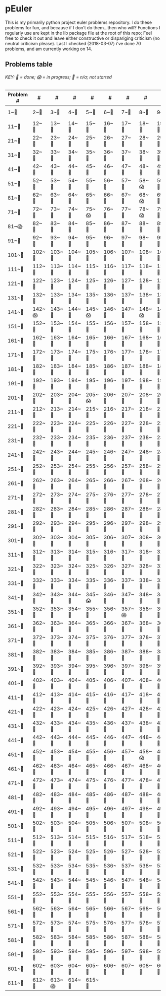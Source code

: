 # pEuler

This is my primarily python project euler problems repository.
I do these problems for fun, and because if I don't do them...then who will?
Functions I regularly use are kept in the lib package file at the root of this repo;
Feel free to check it out and leave either constructive or dispariging criticism (no neutral criticism please).
Last I checked (2018-03-07) i've done 70 problems, and am currently working on 14.

## Problems table

###### KEY: :snake: = done; :scream: = in progress; :see_no_evil: = n/a; not started

| Problem # | # | # | # | # | # | # | # | # | # |
| --- | --- | --- | --- | --- | --- | --- | --- | --- | --- |
| 1~:snake: | 2~:snake: | 3~:snake: | 4~:snake: | 5~:snake: | 6~:snake: | 7~:snake: | 8~:snake: | 9~:snake: | 10~:snake: |
| 11~:snake: | 12~:snake: | 13~:snake: | 14~:snake: | 15~:snake: | 16~:snake: | 17~:snake: | 18~:snake: | 19~:snake: | 20~:snake: |
| 21~:snake: | 22~:snake: | 23~:snake: | 24~:snake: | 25~:snake: | 26~:snake: | 27~:snake: | 28~:snake: | 29~:snake: | 30~:snake: |
| 31~:snake: | 32~:snake: | 33~:snake: | 34~:snake: | 35~:snake: | 36~:snake: | 37~:snake: | 38~:snake: | 39~:snake: | 40~:snake: |
| 41~:snake: | 42~:snake: | 43~:snake: | 44~:snake: | 45~:snake: | 46~:snake: | 47~:snake: | 48~:snake: | 49~:snake: | 50~:snake: |
| 51~:see_no_evil: | 52~:snake: | 53~:snake: | 54~:see_no_evil: | 55~:see_no_evil: | 56~:snake: | 57~:see_no_evil: | 58~:scream: | 59~:see_no_evil: | 60~:see_no_evil: |
| 61~:see_no_evil: | 62~:see_no_evil: | 63~:see_no_evil: | 64~:see_no_evil: | 65~:see_no_evil: | 66~:see_no_evil: | 67~:snake: | 68~:scream: | 69~:see_no_evil: | 70~:see_no_evil: |
| 71~:see_no_evil: | 72~:see_no_evil: | 73~:see_no_evil: | 74~:snake: | 75~:scream: | 76~:snake: | 77~:snake: | 78~:scream: | 79~:snake: | 80~:see_no_evil: |
| 81~:scream: | 82~:see_no_evil: | 83~:see_no_evil: | 84~:see_no_evil: | 85~:snake: | 86~:see_no_evil: | 87~:see_no_evil: | 88~:see_no_evil: | 89~:see_no_evil: | 90~:see_no_evil: |
| 91~:see_no_evil: | 92~:snake: | 93~:see_no_evil: | 94~:see_no_evil: | 95~:see_no_evil: | 96~:see_no_evil: | 97~:snake: | 98~:see_no_evil: | 99~:snake: | 100~:see_no_evil: |
| 101~:see_no_evil: | 102~:snake: | 103~:see_no_evil: | 104~:snake: | 105~:see_no_evil: | 106~:see_no_evil: | 107~:see_no_evil: | 108~:see_no_evil: | 109~:see_no_evil: | 110~:see_no_evil: |
| 111~:see_no_evil: | 112~:snake: | 113~:see_no_evil: | 114~:see_no_evil: | 115~:see_no_evil: | 116~:see_no_evil: | 117~:see_no_evil: | 118~:see_no_evil: | 119~:see_no_evil: | 120~:see_no_evil: |
| 121~:see_no_evil: | 122~:see_no_evil: | 123~:see_no_evil: | 124~:snake: | 125~:see_no_evil: | 126~:see_no_evil: | 127~:see_no_evil: | 128~:see_no_evil: | 129~:see_no_evil: | 130~:see_no_evil: |
| 131~:see_no_evil: | 132~:see_no_evil: | 133~:see_no_evil: | 134~:see_no_evil: | 135~:see_no_evil: | 136~:see_no_evil: | 137~:see_no_evil: | 138~:see_no_evil: | 139~:see_no_evil: | 140~:see_no_evil: |
| 141~:see_no_evil: | 142~:scream: | 143~:see_no_evil: | 144~:see_no_evil: | 145~:scream: | 146~:see_no_evil: | 147~:see_no_evil: | 148~:scream: | 149~:see_no_evil: | 150~:see_no_evil: |
| 151~:see_no_evil: | 152~:see_no_evil: | 153~:see_no_evil: | 154~:see_no_evil: | 155~:see_no_evil: | 156~:see_no_evil: | 157~:see_no_evil: | 158~:see_no_evil: | 159~:see_no_evil: | 160~:see_no_evil: |
| 161~:see_no_evil: | 162~:see_no_evil: | 163~:see_no_evil: | 164~:snake: | 165~:see_no_evil: | 166~:see_no_evil: | 167~:see_no_evil: | 168~:see_no_evil: | 169~:see_no_evil: | 170~:see_no_evil: |
| 171~:see_no_evil: | 172~:see_no_evil: | 173~:see_no_evil: | 174~:see_no_evil: | 175~:see_no_evil: | 176~:see_no_evil: | 177~:see_no_evil: | 178~:see_no_evil: | 179~:snake: | 180~:see_no_evil: |
| 181~:see_no_evil: | 182~:see_no_evil: | 183~:see_no_evil: | 184~:see_no_evil: | 185~:see_no_evil: | 186~:see_no_evil: | 187~:see_no_evil: | 188~:see_no_evil: | 189~:see_no_evil: | 190~:see_no_evil: |
| 191~:see_no_evil: | 192~:see_no_evil: | 193~:see_no_evil: | 194~:see_no_evil: | 195~:see_no_evil: | 196~:see_no_evil: | 197~:see_no_evil: | 198~:see_no_evil: | 199~:see_no_evil: | 200~:see_no_evil: |
| 201~:see_no_evil: | 202~:see_no_evil: | 203~:see_no_evil: | 204~:see_no_evil: | 205~:scream: | 206~:snake: | 207~:see_no_evil: | 208~:see_no_evil: | 209~:see_no_evil: | 210~:see_no_evil: |
| 211~:see_no_evil: | 212~:see_no_evil: | 213~:see_no_evil: | 214~:see_no_evil: | 215~:see_no_evil: | 216~:see_no_evil: | 217~:see_no_evil: | 218~:see_no_evil: | 219~:see_no_evil: | 220~:see_no_evil: |
| 221~:see_no_evil: | 222~:see_no_evil: | 223~:see_no_evil: | 224~:see_no_evil: | 225~:see_no_evil: | 226~:see_no_evil: | 227~:see_no_evil: | 228~:see_no_evil: | 229~:see_no_evil: | 230~:see_no_evil: |
| 231~:see_no_evil: | 232~:see_no_evil: | 233~:see_no_evil: | 234~:see_no_evil: | 235~:see_no_evil: | 236~:see_no_evil: | 237~:see_no_evil: | 238~:see_no_evil: | 239~:see_no_evil: | 240~:see_no_evil: |
| 241~:see_no_evil: | 242~:see_no_evil: | 243~:see_no_evil: | 244~:see_no_evil: | 245~:see_no_evil: | 246~:see_no_evil: | 247~:see_no_evil: | 248~:see_no_evil: | 249~:see_no_evil: | 250~:see_no_evil: |
| 251~:see_no_evil: | 252~:see_no_evil: | 253~:see_no_evil: | 254~:see_no_evil: | 255~:see_no_evil: | 256~:see_no_evil: | 257~:see_no_evil: | 258~:see_no_evil: | 259~:see_no_evil: | 260~:see_no_evil: |
| 261~:see_no_evil: | 262~:see_no_evil: | 263~:see_no_evil: | 264~:see_no_evil: | 265~:see_no_evil: | 266~:see_no_evil: | 267~:see_no_evil: | 268~:see_no_evil: | 269~:see_no_evil: | 270~:see_no_evil: |
| 271~:see_no_evil: | 272~:see_no_evil: | 273~:see_no_evil: | 274~:see_no_evil: | 275~:see_no_evil: | 276~:see_no_evil: | 277~:see_no_evil: | 278~:see_no_evil: | 279~:see_no_evil: | 280~:see_no_evil: |
| 281~:see_no_evil: | 282~:see_no_evil: | 283~:see_no_evil: | 284~:see_no_evil: | 285~:see_no_evil: | 286~:see_no_evil: | 287~:see_no_evil: | 288~:see_no_evil: | 289~:see_no_evil: | 290~:see_no_evil: |
| 291~:see_no_evil: | 292~:see_no_evil: | 293~:see_no_evil: | 294~:see_no_evil: | 295~:see_no_evil: | 296~:see_no_evil: | 297~:see_no_evil: | 298~:see_no_evil: | 299~:see_no_evil: | 300~:see_no_evil: |
| 301~:see_no_evil: | 302~:see_no_evil: | 303~:see_no_evil: | 304~:see_no_evil: | 305~:see_no_evil: | 306~:see_no_evil: | 307~:see_no_evil: | 308~:see_no_evil: | 309~:see_no_evil: | 310~:see_no_evil: |
| 311~:see_no_evil: | 312~:see_no_evil: | 313~:see_no_evil: | 314~:see_no_evil: | 315~:see_no_evil: | 316~:see_no_evil: | 317~:see_no_evil: | 318~:see_no_evil: | 319~:see_no_evil: | 320~:see_no_evil: |
| 321~:see_no_evil: | 322~:see_no_evil: | 323~:see_no_evil: | 324~:see_no_evil: | 325~:see_no_evil: | 326~:see_no_evil: | 327~:see_no_evil: | 328~:see_no_evil: | 329~:see_no_evil: | 330~:see_no_evil: |
| 331~:see_no_evil: | 332~:see_no_evil: | 333~:see_no_evil: | 334~:see_no_evil: | 335~:see_no_evil: | 336~:see_no_evil: | 337~:see_no_evil: | 338~:see_no_evil: | 339~:see_no_evil: | 340~:see_no_evil: |
| 341~:see_no_evil: | 342~:see_no_evil: | 343~:see_no_evil: | 344~:see_no_evil: | 345~:scream: | 346~:snake: | 347~:see_no_evil: | 348~:see_no_evil: | 349~:see_no_evil: | 350~:see_no_evil: |
| 351~:see_no_evil: | 352~:see_no_evil: | 353~:see_no_evil: | 354~:see_no_evil: | 355~:see_no_evil: | 356~:see_no_evil: | 357~:scream: | 358~:see_no_evil: | 359~:see_no_evil: | 360~:see_no_evil: |
| 361~:see_no_evil: | 362~:see_no_evil: | 363~:see_no_evil: | 364~:see_no_evil: | 365~:see_no_evil: | 366~:see_no_evil: | 367~:see_no_evil: | 368~:see_no_evil: | 369~:see_no_evil: | 370~:see_no_evil: |
| 371~:see_no_evil: | 372~:see_no_evil: | 373~:see_no_evil: | 374~:see_no_evil: | 375~:see_no_evil: | 376~:see_no_evil: | 377~:see_no_evil: | 378~:see_no_evil: | 379~:see_no_evil: | 380~:see_no_evil: |
| 381~:see_no_evil: | 382~:see_no_evil: | 383~:see_no_evil: | 384~:see_no_evil: | 385~:see_no_evil: | 386~:see_no_evil: | 387~:see_no_evil: | 388~:see_no_evil: | 389~:see_no_evil: | 390~:see_no_evil: |
| 391~:see_no_evil: | 392~:see_no_evil: | 393~:see_no_evil: | 394~:see_no_evil: | 395~:see_no_evil: | 396~:see_no_evil: | 397~:see_no_evil: | 398~:see_no_evil: | 399~:see_no_evil: | 400~:see_no_evil: |
| 401~:see_no_evil: | 402~:see_no_evil: | 403~:see_no_evil: | 404~:see_no_evil: | 405~:see_no_evil: | 406~:see_no_evil: | 407~:see_no_evil: | 408~:see_no_evil: | 409~:see_no_evil: | 410~:see_no_evil: |
| 411~:see_no_evil: | 412~:see_no_evil: | 413~:see_no_evil: | 414~:see_no_evil: | 415~:see_no_evil: | 416~:see_no_evil: | 417~:see_no_evil: | 418~:see_no_evil: | 419~:see_no_evil: | 420~:see_no_evil: |
| 421~:see_no_evil: | 422~:see_no_evil: | 423~:see_no_evil: | 424~:see_no_evil: | 425~:see_no_evil: | 426~:see_no_evil: | 427~:see_no_evil: | 428~:see_no_evil: | 429~:see_no_evil: | 430~:see_no_evil: |
| 431~:see_no_evil: | 432~:see_no_evil: | 433~:see_no_evil: | 434~:see_no_evil: | 435~:see_no_evil: | 436~:see_no_evil: | 437~:see_no_evil: | 438~:see_no_evil: | 439~:see_no_evil: | 440~:see_no_evil: |
| 441~:see_no_evil: | 442~:see_no_evil: | 443~:see_no_evil: | 444~:see_no_evil: | 445~:see_no_evil: | 446~:see_no_evil: | 447~:see_no_evil: | 448~:see_no_evil: | 449~:see_no_evil: | 450~:see_no_evil: |
| 451~:see_no_evil: | 452~:see_no_evil: | 453~:see_no_evil: | 454~:see_no_evil: | 455~:see_no_evil: | 456~:see_no_evil: | 457~:see_no_evil: | 458~:scream: | 459~:see_no_evil: | 460~:see_no_evil: |
| 461~:see_no_evil: | 462~:see_no_evil: | 463~:see_no_evil: | 464~:see_no_evil: | 465~:see_no_evil: | 466~:see_no_evil: | 467~:see_no_evil: | 468~:see_no_evil: | 469~:see_no_evil: | 470~:see_no_evil: |
| 471~:see_no_evil: | 472~:see_no_evil: | 473~:see_no_evil: | 474~:see_no_evil: | 475~:see_no_evil: | 476~:see_no_evil: | 477~:see_no_evil: | 478~:see_no_evil: | 479~:see_no_evil: | 480~:see_no_evil: |
| 481~:see_no_evil: | 482~:see_no_evil: | 483~:see_no_evil: | 484~:see_no_evil: | 485~:see_no_evil: | 486~:see_no_evil: | 487~:see_no_evil: | 488~:see_no_evil: | 489~:see_no_evil: | 490~:see_no_evil: |
| 491~:see_no_evil: | 492~:see_no_evil: | 493~:see_no_evil: | 494~:see_no_evil: | 495~:see_no_evil: | 496~:see_no_evil: | 497~:see_no_evil: | 498~:see_no_evil: | 499~:see_no_evil: | 500~:see_no_evil: |
| 501~:see_no_evil: | 502~:see_no_evil: | 503~:see_no_evil: | 504~:see_no_evil: | 505~:see_no_evil: | 506~:see_no_evil: | 507~:see_no_evil: | 508~:see_no_evil: | 509~:see_no_evil: | 510~:see_no_evil: |
| 511~:see_no_evil: | 512~:see_no_evil: | 513~:see_no_evil: | 514~:see_no_evil: | 515~:see_no_evil: | 516~:see_no_evil: | 517~:see_no_evil: | 518~:see_no_evil: | 519~:see_no_evil: | 520~:see_no_evil: |
| 521~:see_no_evil: | 522~:see_no_evil: | 523~:see_no_evil: | 524~:see_no_evil: | 525~:see_no_evil: | 526~:see_no_evil: | 527~:see_no_evil: | 528~:see_no_evil: | 529~:see_no_evil: | 530~:see_no_evil: |
| 531~:see_no_evil: | 532~:see_no_evil: | 533~:see_no_evil: | 534~:see_no_evil: | 535~:see_no_evil: | 536~:see_no_evil: | 537~:see_no_evil: | 538~:see_no_evil: | 539~:see_no_evil: | 540~:see_no_evil: |
| 541~:see_no_evil: | 542~:see_no_evil: | 543~:see_no_evil: | 544~:see_no_evil: | 545~:see_no_evil: | 546~:see_no_evil: | 547~:see_no_evil: | 548~:see_no_evil: | 549~:see_no_evil: | 550~:see_no_evil: |
| 551~:see_no_evil: | 552~:see_no_evil: | 553~:see_no_evil: | 554~:see_no_evil: | 555~:see_no_evil: | 556~:see_no_evil: | 557~:see_no_evil: | 558~:see_no_evil: | 559~:see_no_evil: | 560~:see_no_evil: |
| 561~:see_no_evil: | 562~:see_no_evil: | 563~:see_no_evil: | 564~:see_no_evil: | 565~:see_no_evil: | 566~:see_no_evil: | 567~:see_no_evil: | 568~:see_no_evil: | 569~:see_no_evil: | 570~:see_no_evil: |
| 571~:see_no_evil: | 572~:see_no_evil: | 573~:see_no_evil: | 574~:see_no_evil: | 575~:see_no_evil: | 576~:see_no_evil: | 577~:see_no_evil: | 578~:see_no_evil: | 579~:see_no_evil: | 580~:see_no_evil: |
| 581~:see_no_evil: | 582~:see_no_evil: | 583~:see_no_evil: | 584~:see_no_evil: | 585~:see_no_evil: | 586~:see_no_evil: | 587~:see_no_evil: | 588~:see_no_evil: | 589~:see_no_evil: | 590~:see_no_evil: |
| 591~:see_no_evil: | 592~:see_no_evil: | 593~:see_no_evil: | 594~:see_no_evil: | 595~:see_no_evil: | 596~:see_no_evil: | 597~:see_no_evil: | 598~:see_no_evil: | 599~:see_no_evil: | 600~:see_no_evil: |
| 601~:see_no_evil: | 602~:see_no_evil: | 603~:see_no_evil: | 604~:see_no_evil: | 605~:see_no_evil: | 606~:see_no_evil: | 607~:see_no_evil: | 608~:see_no_evil: | 609~:see_no_evil: | 610~:see_no_evil: |
| 611~:see_no_evil: | 612~:see_no_evil: | 613~:scream: | 614~:see_no_evil: | 615~:see_no_evil: |
